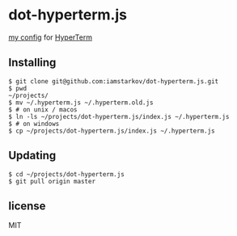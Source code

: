 # dot-hyperterm.js

[my config](./index.js) for [HyperTerm][HT]

[HT]: https://hyperterm.org/

## Installing

```
$ git clone git@github.com:iamstarkov/dot-hyperterm.js.git
$ pwd
~/projects/
$ mv ~/.hyperterm.js ~/.hyperterm.old.js
$ # on unix / macos
$ ln -ls ~/projects/dot-hyperterm.js/index.js ~/.hyperterm.js
$ # on windows
$ cp ~/projects/dot-hyperterm.js/index.js ~/.hyperterm.js
```

## Updating

```
$ cd ~/projects/dot-hyperterm.js
$ git pull origin master
```

## license

MIT

